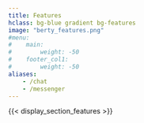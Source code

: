 ```yaml
---
title: Features
hclass: bg-blue gradient bg-features
image: "berty_features.png"
#menu:
#    main:
#        weight: -50
#    footer_col1:
#        weight: -50
aliases:
    - /chat
    - /messenger
---
```


{{< display_section_features >}}
